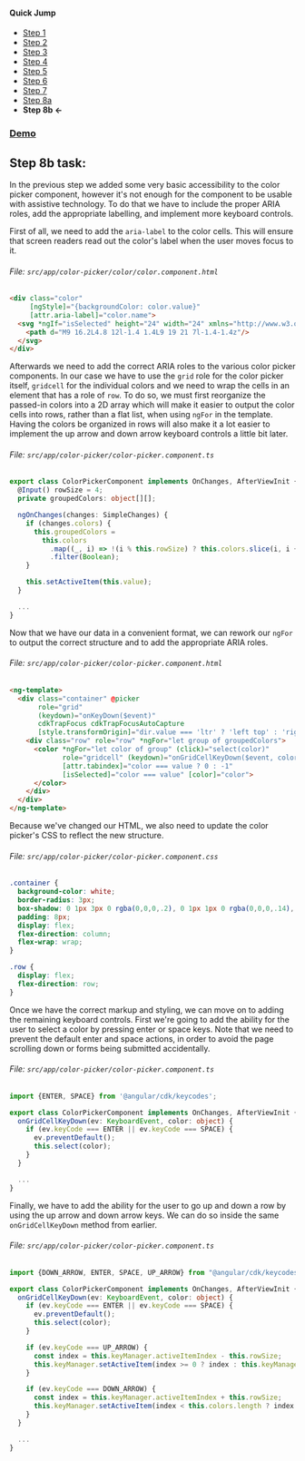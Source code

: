 #### Quick Jump ####
* [Step 1](./STEP_1.md)
* [Step 2](./STEP_2.md)
* [Step 3](./STEP_3.md)
* [Step 4](./STEP_4.md)
* [Step 5](./STEP_5.md)
* [Step 6](./STEP_6.md)
* [Step 7](./STEP_7.md)
* [Step 8a](./STEP_8a.md)
* **Step 8b <-**

### [Demo](https://stackblitz.com/github/EladBezalel/ngconf-cdk-workshop/tree/step-8b)

## Step 8b task:

In the previous step we added some very basic accessibility to the color picker component, however
it's not enough for the component to be usable with assistive technology. To do that we have to
include the proper ARIA roles, add the appropriate labelling, and implement more keyboard controls.

First of all, we need to add the `aria-label` to the color cells. This will ensure that screen
readers read out the color's label when the user moves focus to it.

###### File: `src/app/color-picker/color/color.component.html`

```html
<div class="color"
     [ngStyle]="{backgroundColor: color.value}"
     [attr.aria-label]="color.name">
  <svg *ngIf="isSelected" height="24" width="24" xmlns="http://www.w3.org/2000/svg">
    <path d="M9 16.2L4.8 12l-1.4 1.4L9 19 21 7l-1.4-1.4z"/>
  </svg>
</div>
```

Afterwards we need to add the correct ARIA roles to the various color picker components. In our case
we have to use the `grid` role for the color picker itself, `gridcell` for the individual colors
and we need to wrap the cells in an element that has a role of `row`. To do so, we must first
reorganize the passed-in colors into a 2D array which will make it easier to output the color
cells into rows, rather than a flat list, when using `ngFor` in the template. Having the colors
be organized in rows will also make it a lot easier to implement the up arrow and down arrow
keyboard controls a little bit later.

###### File: `src/app/color-picker/color-picker.component.ts`

```ts
export class ColorPickerComponent implements OnChanges, AfterViewInit {
  @Input() rowSize = 4;
  private groupedColors: object[][];

  ngOnChanges(changes: SimpleChanges) {
    if (changes.colors) {
      this.groupedColors =
        this.colors
          .map((_, i) => !(i % this.rowSize) ? this.colors.slice(i, i + this.rowSize) : null)
          .filter(Boolean);
    }

    this.setActiveItem(this.value);
  }

  ...
}
```

Now that we have our data in a convenient format, we can rework our `ngFor` to output the correct
structure and to add the appropriate ARIA roles.

###### File: `src/app/color-picker/color-picker.component.html`

```html
<ng-template>
  <div class="container" @picker
       role="grid"
       (keydown)="onKeyDown($event)"
       cdkTrapFocus cdkTrapFocusAutoCapture
       [style.transformOrigin]="dir.value === 'ltr' ? 'left top' : 'right top'">
    <div class="row" role="row" *ngFor="let group of groupedColors">
      <color *ngFor="let color of group" (click)="select(color)"
             role="gridcell" (keydown)="onGridCellKeyDown($event, color)"
             [attr.tabindex]="color === value ? 0 : -1"
             [isSelected]="color === value" [color]="color">
      </color>
    </div>
  </div>
</ng-template>
```

Because we've changed our HTML, we also need to update the color picker's CSS to reflect the new
structure.

###### File: `src/app/color-picker/color-picker.component.css`

```css
.container {
  background-color: white;
  border-radius: 3px;
  box-shadow: 0 1px 3px 0 rgba(0,0,0,.2), 0 1px 1px 0 rgba(0,0,0,.14), 0 2px 1px -1px rgba(0,0,0,.12);
  padding: 8px;
  display: flex;
  flex-direction: column;
  flex-wrap: wrap;
}

.row {
  display: flex;
  flex-direction: row;
}
```

Once we have the correct markup and styling, we can move on to adding the remaining keyboard
controls. First we're going to add the ability for the user to select a color by pressing enter
or space keys. Note that we need to prevent the default enter and space actions, in order to avoid
the page scrolling down or forms being submitted accidentally.

###### File: `src/app/color-picker/color-picker.component.ts`

```ts
import {ENTER, SPACE} from '@angular/cdk/keycodes';

export class ColorPickerComponent implements OnChanges, AfterViewInit {
  onGridCellKeyDown(ev: KeyboardEvent, color: object) {
    if (ev.keyCode === ENTER || ev.keyCode === SPACE) {
      ev.preventDefault();
      this.select(color);
    }
  }

  ...
}
```

Finally, we have to add the ability for the user to go up and down a row by using the up arrow and
down arrow keys. We can do so inside the same `onGridCellKeyDown` method from earlier.

###### File: `src/app/color-picker/color-picker.component.ts`

```ts
import {DOWN_ARROW, ENTER, SPACE, UP_ARROW} from "@angular/cdk/keycodes";

export class ColorPickerComponent implements OnChanges, AfterViewInit {
  onGridCellKeyDown(ev: KeyboardEvent, color: object) {
    if (ev.keyCode === ENTER || ev.keyCode === SPACE) {
      ev.preventDefault();
      this.select(color);
    }

    if (ev.keyCode === UP_ARROW) {
      const index = this.keyManager.activeItemIndex - this.rowSize;
      this.keyManager.setActiveItem(index >= 0 ? index : this.keyManager.activeItemIndex);
    }

    if (ev.keyCode === DOWN_ARROW) {
      const index = this.keyManager.activeItemIndex + this.rowSize;
      this.keyManager.setActiveItem(index < this.colors.length ? index : this.keyManager.activeItemIndex);
    }
  }

  ...
}
```

